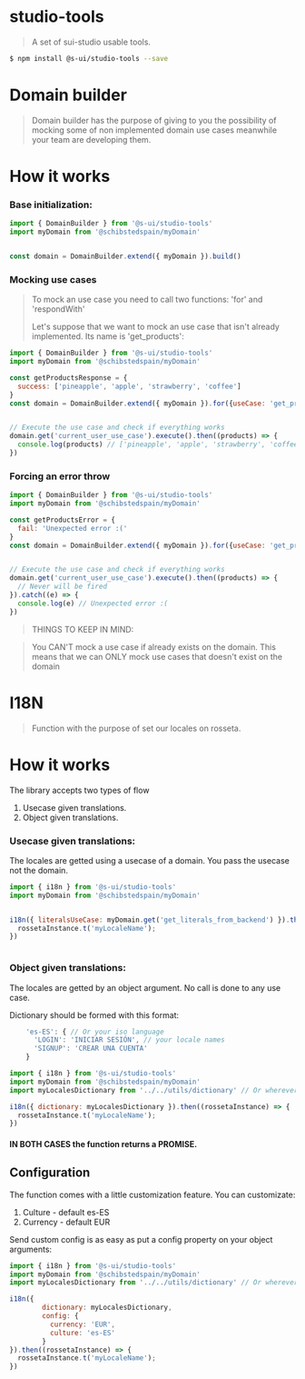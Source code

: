 # studio-tools
> A set of sui-studio usable tools.

```sh
$ npm install @s-ui/studio-tools --save
```

# Domain builder

> Domain builder has the purpose of giving to you the possibility of mocking some of non implemented domain use cases meanwhile your team are developing them.

# How it works

### Base initialization:

```js
import { DomainBuilder } from '@s-ui/studio-tools'
import myDomain from '@schibstedspain/myDomain'


const domain = DomainBuilder.extend({ myDomain }).build()

```

### Mocking use cases

> To mock an use case you need to call two functions: 'for' and 'respondWith'
>
> Let's suppose that we want to mock an use case that isn't already implemented. Its name is 'get_products':

```js
import { DomainBuilder } from '@s-ui/studio-tools'
import myDomain from '@schibstedspain/myDomain'

const getProductsResponse = {
  success: ['pineapple', 'apple', 'strawberry', 'coffee']
}
const domain = DomainBuilder.extend({ myDomain }).for({useCase: 'get_products'}).respondWith(getProductsResponse).build()


// Execute the use case and check if everything works
domain.get('current_user_use_case').execute().then((products) => {
  console.log(products) // ['pineapple', 'apple', 'strawberry', 'coffee']
})
```


### Forcing an error throw

```js
import { DomainBuilder } from '@s-ui/studio-tools'
import myDomain from '@schibstedspain/myDomain'

const getProductsError = {
  fail: 'Unexpected error :('
}
const domain = DomainBuilder.extend({ myDomain }).for({useCase: 'get_products'}).respondWith(getProductsError).build()


// Execute the use case and check if everything works
domain.get('current_user_use_case').execute().then((products) => {
  // Never will be fired
}).catch((e) => {
  console.log(e) // Unexpected error :(
})
```



> THINGS TO KEEP IN MIND: 

> You CAN'T mock a use case if already exists on the domain. This means that we can ONLY mock use cases that doesn't exist on the domain 



# I18N

> Function with the purpose of set our locales on rosseta.

# How it works
The library accepts two types of flow
1. Usecase given translations.
2. Object given translations.

### Usecase given translations:

The locales are getted using a usecase of a domain. You pass the usecase not the domain.

```js
import { i18n } from '@s-ui/studio-tools'
import myDomain from '@schibstedspain/myDomain'


i18n({ literalsUseCase: myDomain.get('get_literals_from_backend') }).then((rossetaInstance) => {
  rossetaInstance.t('myLocaleName');
})



```

### Object given translations:
 
The locales are getted by an object argument. No call is done to any use case.

Dictionary should be formed with this format:

```js
    'es-ES': { // Or your iso language
      'LOGIN': 'INICIAR SESIÓN', // your locale names
      'SIGNUP': 'CREAR UNA CUENTA'
    }
```

```js
import { i18n } from '@s-ui/studio-tools'
import myDomain from '@schibstedspain/myDomain'
import myLocalesDictionary from '../../utils/dictionary' // Or wherever you have your locales object.

i18n({ dictionary: myLocalesDictionary }).then((rossetaInstance) => {
  rossetaInstance.t('myLocaleName');
})

```

#### IN BOTH CASES the function returns a PROMISE.


## Configuration

The function comes with a little customization feature. You can customizate:
1. Culture - default es-ES
2. Currency - default EUR


Send custom config is as easy as put a config property on your object arguments:

```js
import { i18n } from '@s-ui/studio-tools'
import myDomain from '@schibstedspain/myDomain'
import myLocalesDictionary from '../../utils/dictionary' // Or wherever you have your locales object.

i18n({
        dictionary: myLocalesDictionary,
        config: {
          currency: 'EUR',
          culture: 'es-ES'
        }
}).then((rossetaInstance) => {
  rossetaInstance.t('myLocaleName');
})

```


